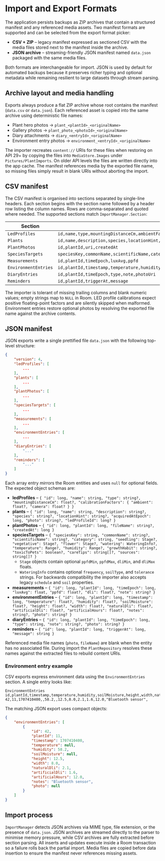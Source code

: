 # Import and Export Formats

The application persists backups as ZIP archives that contain a structured manifest and any
referenced media assets. Two manifest formats are supported and can be selected from the export
format picker:

- **CSV + ZIP** – legacy manifest expressed as sectioned CSV with the media files stored next to the
  manifest inside the archive.
- **JSON archive** – streaming-friendly JSON manifest named `data.json` packaged with the same media
  files.

Both formats are interchangeable for import. JSON is used by default for automated backups because
it preserves richer typing and optional metadata while remaining resilient to large datasets through
stream parsing.

## Archive layout and media handling

Exports always produce a flat ZIP archive whose root contains the manifest (`data.csv` or
`data.json`). Each referenced asset is copied into the same archive using deterministic file names:

- Plant hero photos → `plant_<plantId>_<originalName>`
- Gallery photos → `plant_photo_<photoId>_<originalName>`
- Diary attachments → `diary_<entryId>_<originalName>`
- Environment entry photos → `environment_<entryId>_<originalName>`

The importer recreates `content://` URIs for these files when restoring on API 29+ by copying the
files into `MediaStore.Images` under `Pictures/PlantImports`. On older API levels the files are
written directly into the app cache. The manifest references media by the exported file name, so
missing files simply result in blank URIs without aborting the import.

## CSV manifest

The CSV manifest is organised into sections separated by single-line headers. Each section begins
with the section name followed by a header row listing the column names. Rows are comma-separated
and quoted where needed. The supported sections match `ImportManager.Section`:

| Section              | Columns                                                                                                                                                                                                                                                                                                                                                                                       |
|----------------------|-----------------------------------------------------------------------------------------------------------------------------------------------------------------------------------------------------------------------------------------------------------------------------------------------------------------------------------------------------------------------------------------------|
| `LedProfiles`        | `id,name,type,mountingDistanceCm,ambientFactor,cameraFactor`                                                                                                                                                                                                                                                                                                                                  |
| `Plants`             | `id,name,description,species,locationHint,acquiredAtEpoch,photoUri,ledProfileId`                                                                                                                                                                                                                                                                                                              |
| `PlantPhotos`        | `id,plantId,uri,createdAt`                                                                                                                                                                                                                                                                                                                                                                    |
| `SpeciesTargets`     | `speciesKey,commonName,scientificName,category,seedlingPpfdMin,seedlingPpfdMax,seedlingDliMin,seedlingDliMax,vegetativePpfdMin,vegetativePpfdMax,vegetativeDliMin,vegetativeDliMax,flowerPpfdMin,flowerPpfdMax,flowerDliMin,flowerDliMax,wateringFrequency,wateringSoilType,wateringTolerance,temperatureMin,temperatureMax,humidityMin,humidityMax,growthHabit,toxicToPets,careTips,sources` |
| `Measurements`       | `id,plantId,timeEpoch,luxAvg,ppfd`                                                                                                                                                                                                                                                                                                                                                            |
| `EnvironmentEntries` | `id,plantId,timestamp,temperature,humidity,soilMoisture,height,width,naturalDli,artificialDli,artificialHours,notes,photo`                                                                                                                                                                                                                                                                    |
| `DiaryEntries`       | `id,plantId,timeEpoch,type,note,photoUri`                                                                                                                                                                                                                                                                                                                                                     |
| `Reminders`          | `id,plantId,triggerAt,message`                                                                                                                                                                                                                                                                                                                                                                |

The importer is tolerant of missing trailing columns and blank numeric values; empty strings map to
`NULL` in Room. LED profile calibrations expect positive floating-point factors and are silently
skipped when malformed. Environment entries restore optional photos by resolving the exported file
name against the archive contents.

## JSON manifest

JSON exports write a single prettified file `data.json` with the following top-level structure:

```json
{
    "version": 4,
    "ledProfiles": [
        ...
    ],
    "plants": [
        ...
    ],
    "plantPhotos": [
        ...
    ],
    "speciesTargets": [
        ...
    ],
    "measurements": [
        ...
    ],
    "environmentEntries": [
        ...
    ],
    "diaryEntries": [
        "..."
    ],
    "reminders": [
        "..."
    ]
}
```

Each array entry mirrors the Room entities and uses `null` for optional fields. The expected object
schemas are:

- **ledProfiles** – `{ "id": long, "name": string, "type": string?, "mountingDistanceCm": float?,
  "calibrationFactors": { "ambient": float?, "camera": float? } }`
- **plants** – `{ "id": long, "name": string, "description": string?, "species": string?,
  "locationHint": string?, "acquiredAtEpoch": long, "photo": string?, "ledProfileId": long? }`
- **plantPhotos** – `{ "id": long, "plantId": long, "fileName": string?, "createdAt": long }`
- **speciesTargets** – `{ "speciesKey": string, "commonName": string?, "scientificName": string?,
  "category": string, "seedling": Stage?, "vegetative": Stage?, "flower": Stage?,
  "watering": WateringInfo?, "temperature": Range?, "humidity": Range?, "growthHabit": string?,
  "toxicToPets": boolean?, "careTips": string[]?, "sources": string[]? }`
    - `Stage` objects contain optional `ppfdMin`, `ppfdMax`, `dliMin`, and `dliMax` floats.
    - `WateringInfo` contains optional `frequency`, `soilType`, and `tolerance` strings. For
      backwards
      compatibility the importer also accepts legacy `schedule` and `soil` properties.
- **measurements** – `{ "id": long, "plantId": long, "timeEpoch": long,
  "luxAvg": float, "ppfd": float?, "dli": float?, "note": string? }`
- **environmentEntries** – `{ "id": long, "plantId": long, "timestamp": long,
  "temperature": float?, "humidity": float?, "soilMoisture": float?, "height": float?,
  "width": float?, "naturalDli": float?, "artificialDli": float?, "artificialHours": float?,
  "notes": string?, "photo": string? }`
- **diaryEntries** – `{ "id": long, "plantId": long, "timeEpoch": long, "type": string,
  "note": string?, "photo": string? }`
- **reminders** – `{ "id": long, "plantId": long, "triggerAt": long, "message": string }`

Referenced media file names (`photo`, `fileName`) are blank when the entity has no associated file.
During import the `PlantRepository` resolves these names against the extracted files to rebuild
content URIs.

### Environment entry example

CSV exports express environment data using the `EnvironmentEntries` section. A single entry looks
like:

```
EnvironmentEntries
id,plantId,timestamp,temperature,humidity,soilMoisture,height,width,naturalDli,artificialDli,artificialHours,notes,photo
42,11,1707410400,,58.2,,12.5,8.0,2.1,1.6,12.0,"Bluetooth sensor",
```

The matching JSON export uses compact objects:

```json
{
    "environmentEntries": [
        {
            "id": 42,
            "plantId": 11,
            "timestamp": 1707410400,
            "temperature": null,
            "humidity": 58.2,
            "soilMoisture": null,
            "height": 12.5,
            "width": 8.0,
            "naturalDli": 2.1,
            "artificialDli": 1.6,
            "artificialHours": 12.0,
            "notes": "Bluetooth sensor",
            "photo": null
        }
    ]
}
```

## Import process

`ImportManager` detects JSON archives via MIME type, file extension, or the presence of `data.json`.
JSON archives are streamed directly to the parser to minimise memory pressure, while CSV archives
are
fully extracted before section parsing. All inserts and updates execute inside a Room transaction so
a failure rolls back the partial import. Media files are copied before data insertion to ensure the
manifest never references missing assets.
